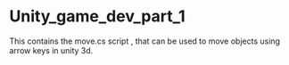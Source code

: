 # Unity_game_dev_part_1
This contains the move.cs script , that can be used to move objects using arrow keys in unity 3d.
